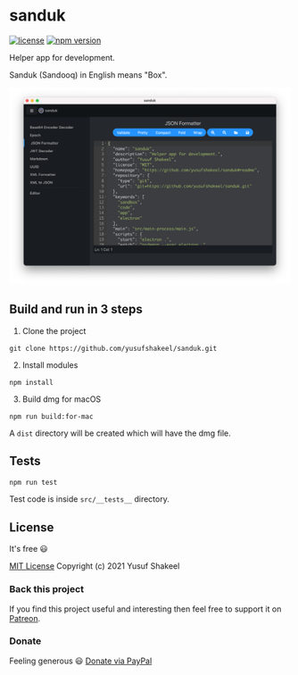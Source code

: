 # sanduk

[![license](https://img.shields.io/badge/license-MIT-blue.svg)](https://github.com/yusufshakeel/sanduk)
[![npm version](https://img.shields.io/badge/npm-0.9.0-blue.svg)](https://www.npmjs.com/package/sanduk)

Helper app for development.

Sanduk (Sandooq) in English means "Box".

![sanduk image - macOS](./resources/sanduk-macos.png)

## Build and run in 3 steps

1. Clone the project

```
git clone https://github.com/yusufshakeel/sanduk.git
```

2. Install modules

```
npm install
```

3. Build dmg for macOS

```
npm run build:for-mac
```

A `dist` directory will be created which will have the dmg file.

## Tests

```
npm run test
```

Test code is inside `src/__tests__` directory.

## License

It's free :smiley:

[MIT License](https://github.com/yusufshakeel/sanduk/blob/master/LICENSE) Copyright (c) 2021 Yusuf Shakeel

### Back this project

If you find this project useful and interesting then feel free to support it on [Patreon](https://www.patreon.com/yusufshakeel).

### Donate

Feeling generous :smiley: [Donate via PayPal](https://www.paypal.me/yusufshakeel)
